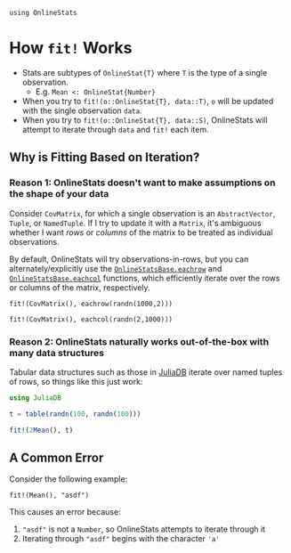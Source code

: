 ```@setup howfitworks
using OnlineStats
```

# How `fit!` Works

- Stats are subtypes of `OnlineStat{T}` where `T` is the type of a single observation.
    - E.g. `Mean <: OnlineStat{Number}`
- When you try to `fit!(o::OnlineStat{T}, data::T)`, `o` will be updated with the single observation `data`.
- When you try to `fit!(o::OnlineStat{T}, data::S)`, OnlineStats will attempt to iterate through `data` and `fit!` each item.


## Why is Fitting Based on Iteration?

### Reason 1: OnlineStats doesn't want to make assumptions on the shape of your data

Consider `CovMatrix`, for which a single observation is an `AbstractVector`, `Tuple`, or `NamedTuple`.
If I try to update it with a `Matrix`, it's ambiguous whether I want *rows* or *columns* of 
the matrix to be treated as individual observations.  

By default, OnlineStats will try observations-in-rows, but you can alternately/explicitly 
use the [`OnlineStatsBase.eachrow`](@ref) and [`OnlineStatsBase.eachcol`](@ref) functions, which efficiently iterate over 
the rows or columns of the matrix, respectively.


```@example howfitworks
fit!(CovMatrix(), eachrow(randn(1000,2)))

fit!(CovMatrix(), eachcol(randn(2,1000)))
```

### Reason 2: OnlineStats naturally works out-of-the-box with many data structures

Tabular data structures such as those in [JuliaDB](https://github.com/JuliaComputing/JuliaDB.jl)
iterate over named tuples of rows, so things like this just work:

```julia
using JuliaDB

t = table(randn(100, randn(100)))

fit!(2Mean(), t)
```


## A Common Error

Consider the following example:

```@repl
fit!(Mean(), "asdf")
```

This causes an error because:

1. `"asdf"` is not a `Number`, so OnlineStats attempts to iterate through it
2. Iterating through `"asdf"` begins with the character `'a'`